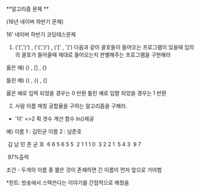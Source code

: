 **알고리즘 문제 **

(16년 네이버 하반기 문제)

16' 네이버 하반기 코딩테스문제 
1) ('(',')') , ('{','}') , ('[' , ']') 다음과 같이 괄호들이 들어오는 프로그램이 있을때 
임의의 괄호가 들어올때 제대로 들어오는지 판별해주는 프로그램을 구현해라

옳은 예) () , [] , {}

틀린 예) (( , {{ , {] 

옳은 예로 입력 되었을 경우는 0 반환 
틀린 예로 입렫 되었을 경우는 1 반환



2) 사람 이름 매칭 궁합율을 구하는 알고리즘을 구해라. 
* '이' =>2 획 갯수 계산 함수 ln()제공

예) 이름 1 : 김민균  이름 2 : 남준호 

​	김 남 민 준 균 호 
​	6  6  5  6  5  5
​         2   1  1  1  0 
​           3   2  2  1
​             5  4  3
​              9   7

​            97%출력 

조건 - 두개의 이름 중 짦은 것이 존재하면 긴 이름이 먼저 앞으로 가야함 
​     

*힌트: 방송에서 스택쓴다는 이야기를 간접적으로 해줬음